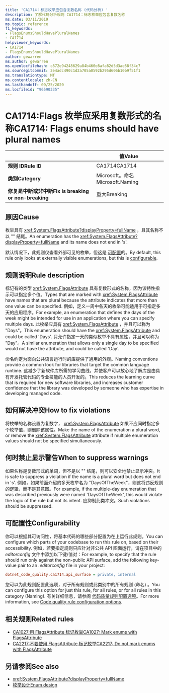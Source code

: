 ```yaml
---
title: 'CA1714：标志枚举应包含复数名称 (代码分析) '
description: 了解代码分析规则 CA1714：标志枚举应包含复数名称
ms.date: 03/11/2019
ms.topic: reference
f1_keywords:
- FlagsEnumsShouldHavePluralNames
- CA1714
helpviewer_keywords:
- CA1714
- FlagsEnumsShouldHavePluralNames
author: gewarren
ms.author: gewarren
ms.openlocfilehash: c872e94248629a84b460e8afa82d5d3ae58f34c7
ms.sourcegitcommit: 2e4adc490c1d2a705a0592b295d606b10b9f51f1
ms.translationtype: MT
ms.contentlocale: zh-CN
ms.lasthandoff: 09/25/2020
ms.locfileid: "96590335"
---
```

# <a name="ca1714-flags-enums-should-have-plural-names"></a><span data-ttu-id="18367-103">CA1714:Flags 枚举应采用复数形式的名称</span><span class="sxs-lookup"><span data-stu-id="18367-103">CA1714: Flags enums should have plural names</span></span>

| | <span data-ttu-id="18367-104">值</span><span class="sxs-lookup"><span data-stu-id="18367-104">Value</span></span> |
|-|-|
| <span data-ttu-id="18367-105">**规则 ID**</span><span class="sxs-lookup"><span data-stu-id="18367-105">**Rule ID**</span></span> |<span data-ttu-id="18367-106">CA1714</span><span class="sxs-lookup"><span data-stu-id="18367-106">CA1714</span></span>|
| <span data-ttu-id="18367-107">**类别**</span><span class="sxs-lookup"><span data-stu-id="18367-107">**Category**</span></span> |<span data-ttu-id="18367-108">Microsoft。命名</span><span class="sxs-lookup"><span data-stu-id="18367-108">Microsoft.Naming</span></span>|
| <span data-ttu-id="18367-109">**修复是中断或非中断**</span><span class="sxs-lookup"><span data-stu-id="18367-109">**Fix is breaking or non-breaking**</span></span> |<span data-ttu-id="18367-110">重大</span><span class="sxs-lookup"><span data-stu-id="18367-110">Breaking</span></span>|

## <a name="cause"></a><span data-ttu-id="18367-111">原因</span><span class="sxs-lookup"><span data-stu-id="18367-111">Cause</span></span>

<span data-ttu-id="18367-112">枚举具有 <xref:System.FlagsAttribute?displayProperty=fullName> ，且其名称不以 "" 结尾。</span><span class="sxs-lookup"><span data-stu-id="18367-112">An enumeration has the <xref:System.FlagsAttribute?displayProperty=fullName> and its name does not end in 's'.</span></span>

<span data-ttu-id="18367-113">默认情况下，此规则仅查看外部可见的枚举，但这是 [可配置](#configurability)的。</span><span class="sxs-lookup"><span data-stu-id="18367-113">By default, this rule only looks at externally visible enumerations, but this is [configurable](#configurability).</span></span>

## <a name="rule-description"></a><span data-ttu-id="18367-114">规则说明</span><span class="sxs-lookup"><span data-stu-id="18367-114">Rule description</span></span>

<span data-ttu-id="18367-115">标记有的类型 <xref:System.FlagsAttribute> 具有复数形式的名称，因为该特性指示可以指定多个值。</span><span class="sxs-lookup"><span data-stu-id="18367-115">Types that are marked with <xref:System.FlagsAttribute> have names that are plural because the attribute indicates that more than one value can be specified.</span></span> <span data-ttu-id="18367-116">例如，定义一周中各天的枚举可能适用于可指定多天的应用程序。</span><span class="sxs-lookup"><span data-stu-id="18367-116">For example, an enumeration that defines the days of the week might be intended for use in an application where you can specify multiple days.</span></span> <span data-ttu-id="18367-117">此枚举应具有 <xref:System.FlagsAttribute> ，并且可以称为 "Days"。</span><span class="sxs-lookup"><span data-stu-id="18367-117">This enumeration should have the <xref:System.FlagsAttribute> and could be called 'Days'.</span></span> <span data-ttu-id="18367-118">只允许指定一天的类似枚举不具有属性，并且可以称为 "Day"。</span><span class="sxs-lookup"><span data-stu-id="18367-118">A similar enumeration that allows only a single day to be specified would not have the attribute, and could be called 'Day'.</span></span>

<span data-ttu-id="18367-119">命名约定为面向公共语言运行时的库提供了通用的外观。</span><span class="sxs-lookup"><span data-stu-id="18367-119">Naming conventions provide a common look for libraries that target the common language runtime.</span></span> <span data-ttu-id="18367-120">这减少了新软件库所需的学习曲线，并使客户可以放心地了解库是由具有开发托管代码的专业技能的人员开发的。</span><span class="sxs-lookup"><span data-stu-id="18367-120">This reduces the learning curve that is required for new software libraries, and increases customer confidence that the library was developed by someone who has expertise in developing managed code.</span></span>

## <a name="how-to-fix-violations"></a><span data-ttu-id="18367-121">如何解决冲突</span><span class="sxs-lookup"><span data-stu-id="18367-121">How to fix violations</span></span>

<span data-ttu-id="18367-122">将枚举的名称设置为复数字， <xref:System.FlagsAttribute> 如果不应同时指定多个枚举值，则删除该属性。</span><span class="sxs-lookup"><span data-stu-id="18367-122">Make the name of the enumeration a plural word, or remove the <xref:System.FlagsAttribute> attribute if multiple enumeration values should not be specified simultaneously.</span></span>

## <a name="when-to-suppress-warnings"></a><span data-ttu-id="18367-123">何时禁止显示警告</span><span class="sxs-lookup"><span data-stu-id="18367-123">When to suppress warnings</span></span>

<span data-ttu-id="18367-124">如果名称是复数形式的单词，但不是以 "" 结尾，则可以安全地禁止显示冲突。</span><span class="sxs-lookup"><span data-stu-id="18367-124">It is safe to suppress a violation if the name is a plural word but does not end in 's'.</span></span> <span data-ttu-id="18367-125">例如，如果前面介绍的多天枚举名为 "DaysOfTheWeek"，则这将违反规则的逻辑，而不是其意图。</span><span class="sxs-lookup"><span data-stu-id="18367-125">For example, if the multiple-day enumeration that was described previously were named 'DaysOfTheWeek', this would violate the logic of the rule but not its intent.</span></span> <span data-ttu-id="18367-126">应抑制此类冲突。</span><span class="sxs-lookup"><span data-stu-id="18367-126">Such violations should be suppressed.</span></span>

## <a name="configurability"></a><span data-ttu-id="18367-127">可配置性</span><span class="sxs-lookup"><span data-stu-id="18367-127">Configurability</span></span>

<span data-ttu-id="18367-128">你可以根据其可访问性，将基本代码的哪些部分配置为在上运行此规则。</span><span class="sxs-lookup"><span data-stu-id="18367-128">You can configure which parts of your codebase to run this rule on, based on their accessibility.</span></span> <span data-ttu-id="18367-129">例如，若要指定规则只应针对非公共 API 图面运行，请在项目中的 *editorconfig* 文件中添加以下键/值对：</span><span class="sxs-lookup"><span data-stu-id="18367-129">For example, to specify that the rule should run only against the non-public API surface, add the following key-value pair to an *.editorconfig* file in your project:</span></span>

```ini
dotnet_code_quality.ca1714.api_surface = private, internal
```

<span data-ttu-id="18367-130">您可以为此规则配置此选项，对于所有规则或此类别中的所有规则 (命名) 。</span><span class="sxs-lookup"><span data-stu-id="18367-130">You can configure this option for just this rule, for all rules, or for all rules in this category (Naming).</span></span> <span data-ttu-id="18367-131">有关详细信息，请参阅 [代码质量规则配置选项](../code-quality-rule-options.md)。</span><span class="sxs-lookup"><span data-stu-id="18367-131">For more information, see [Code quality rule configuration options](../code-quality-rule-options.md).</span></span>

## <a name="related-rules"></a><span data-ttu-id="18367-132">相关规则</span><span class="sxs-lookup"><span data-stu-id="18367-132">Related rules</span></span>

- [<span data-ttu-id="18367-133">CA1027:用 FlagsAttribute 标记枚举</span><span class="sxs-lookup"><span data-stu-id="18367-133">CA1027: Mark enums with FlagsAttribute</span></span>](ca1027.md)
- [<span data-ttu-id="18367-134">CA2217:不要使用 FlagsAttribute 标记枚举</span><span class="sxs-lookup"><span data-stu-id="18367-134">CA2217: Do not mark enums with FlagsAttribute</span></span>](ca2217.md)

## <a name="see-also"></a><span data-ttu-id="18367-135">另请参阅</span><span class="sxs-lookup"><span data-stu-id="18367-135">See also</span></span>

- <xref:System.FlagsAttribute?displayProperty=fullName>
- [<span data-ttu-id="18367-136">枚举设计</span><span class="sxs-lookup"><span data-stu-id="18367-136">Enum design</span></span>](../../../standard/design-guidelines/enum.md)
